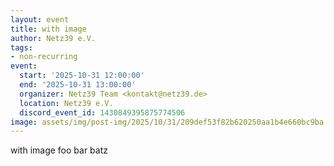 ```yaml
---
layout: event
title: with image
author: Netz39 e.V.
tags:
- non-recurring
event:
  start: '2025-10-31 12:00:00'
  end: '2025-10-31 13:00:00'
  organizer: Netz39 Team <kontakt@netz39.de>
  location: Netz39 e.V.
  discord_event_id: 1430849395875774506
image: assets/img/post-img/2025/10/31/209def53f82b620250aa1b4e660bc9ba.png
---
```

with image foo bar batz